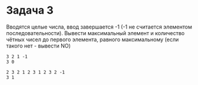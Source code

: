 # Задача 3
Вводятся целые числа, ввод завершается -1 (-1 не считается элементом последовательности).
Вывести максимальный элемент и количество чётных чисел до первого элемента, равного максимальному
 (если такого нет - вывести NO)


```
3 2 1 -1
3 0
```



```
2 3 2 1 2 3 1 2 3 2 -1
3 1
```



